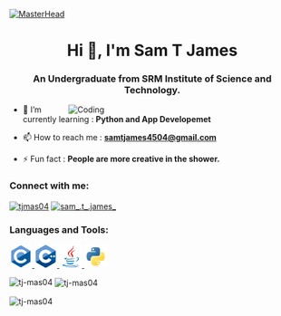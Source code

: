 [![MasterHead](https://i.pinimg.com/550x/8f/6e/5b/8f6e5bb87474fcd8e7a6c96e280b2684.jpg)](https://rishavchanda.io)
<h1 align="center">Hi 👋, I'm Sam T James</h1>
<h3 align="center">An Undergraduate from SRM Institute of Science and Technology.</h3>
<img align="right" alt="Coding" width="400" src="https://i.pinimg.com/originals/e4/26/70/e426702edf874b181aced1e2fa5c6cde.gif">

- 🌱 I’m currently learning : **Python and App Developemet**

- 📫 How to reach me : **samtjames4504@gmail.com**

- ⚡ Fun fact : **People are more creative in the shower.**

<h3 align="left">Connect with me:</h3>
<p align="left">
<a href="https://linkedin.com/in/tjmas04" target="blank"><img align="center" src="https://raw.githubusercontent.com/rahuldkjain/github-profile-readme-generator/master/src/images/icons/Social/linked-in-alt.svg" alt="tjmas04" height="30" width="40" /></a>
<a href="https://instagram.com/sam_.t_.james_" target="blank"><img align="center" src="https://raw.githubusercontent.com/rahuldkjain/github-profile-readme-generator/master/src/images/icons/Social/instagram.svg" alt="sam_.t_.james_" height="30" width="40" /></a>
</p>

<h3 align="left">Languages and Tools:</h3>
<p align="left"> <a href="https://www.cprogramming.com/" target="_blank" rel="noreferrer"> <img src="https://raw.githubusercontent.com/devicons/devicon/master/icons/c/c-original.svg" alt="c" width="40" height="40"/> </a> <a href="https://www.w3schools.com/cpp/" target="_blank" rel="noreferrer"> <img src="https://raw.githubusercontent.com/devicons/devicon/master/icons/cplusplus/cplusplus-original.svg" alt="cplusplus" width="40" height="40"/> </a> <a href="https://www.java.com" target="_blank" rel="noreferrer"> <img src="https://raw.githubusercontent.com/devicons/devicon/master/icons/java/java-original.svg" alt="java" width="40" height="40"/> </a> <a href="https://www.python.org" target="_blank" rel="noreferrer"> <img src="https://raw.githubusercontent.com/devicons/devicon/master/icons/python/python-original.svg" alt="python" width="40" height="40"/> </a> </p>

<p><img align="left" src="https://github-readme-stats.vercel.app/api/top-langs?username=tj-mas04&show_icons=true&locale=en&layout=compact" alt="tj-mas04" /></p>

<p>&nbsp;<img align="center" src="https://github-readme-stats.vercel.app/api?username=tj-mas04&show_icons=true&locale=en" alt="tj-mas04" /></p>

<p><img align="center" src="https://github-readme-streak-stats.herokuapp.com/?user=tj-mas04&" alt="tj-mas04" /></p>

